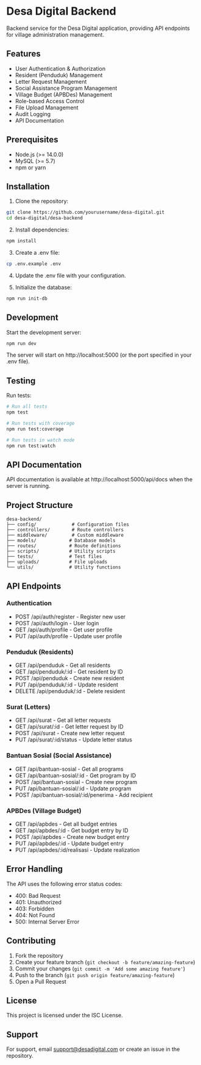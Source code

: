 # Desa Digital Backend

Backend service for the Desa Digital application, providing API endpoints for village administration management.

## Features

- User Authentication & Authorization
- Resident (Penduduk) Management
- Letter Request Management
- Social Assistance Program Management
- Village Budget (APBDes) Management
- Role-based Access Control
- File Upload Management
- Audit Logging
- API Documentation

## Prerequisites

- Node.js (>= 14.0.0)
- MySQL (>= 5.7)
- npm or yarn

## Installation

1. Clone the repository:
```bash
git clone https://github.com/yourusername/desa-digital.git
cd desa-digital/desa-backend
```

2. Install dependencies:
```bash
npm install
```

3. Create a .env file:
```bash
cp .env.example .env
```

4. Update the .env file with your configuration.

5. Initialize the database:
```bash
npm run init-db
```

## Development

Start the development server:
```bash
npm run dev
```

The server will start on http://localhost:5000 (or the port specified in your .env file).

## Testing

Run tests:
```bash
# Run all tests
npm test

# Run tests with coverage
npm run test:coverage

# Run tests in watch mode
npm run test:watch
```

## API Documentation

API documentation is available at http://localhost:5000/api/docs when the server is running.

## Project Structure

```
desa-backend/
├── config/             # Configuration files
├── controllers/        # Route controllers
├── middleware/         # Custom middleware
├── models/            # Database models
├── routes/            # Route definitions
├── scripts/           # Utility scripts
├── tests/             # Test files
├── uploads/           # File uploads
└── utils/             # Utility functions
```

## API Endpoints

### Authentication
- POST /api/auth/register - Register new user
- POST /api/auth/login - User login
- GET /api/auth/profile - Get user profile
- PUT /api/auth/profile - Update user profile

### Penduduk (Residents)
- GET /api/penduduk - Get all residents
- GET /api/penduduk/:id - Get resident by ID
- POST /api/penduduk - Create new resident
- PUT /api/penduduk/:id - Update resident
- DELETE /api/penduduk/:id - Delete resident

### Surat (Letters)
- GET /api/surat - Get all letter requests
- GET /api/surat/:id - Get letter request by ID
- POST /api/surat - Create new letter request
- PUT /api/surat/:id/status - Update letter status

### Bantuan Sosial (Social Assistance)
- GET /api/bantuan-sosial - Get all programs
- GET /api/bantuan-sosial/:id - Get program by ID
- POST /api/bantuan-sosial - Create new program
- PUT /api/bantuan-sosial/:id - Update program
- POST /api/bantuan-sosial/:id/penerima - Add recipient

### APBDes (Village Budget)
- GET /api/apbdes - Get all budget entries
- GET /api/apbdes/:id - Get budget entry by ID
- POST /api/apbdes - Create new budget entry
- PUT /api/apbdes/:id - Update budget entry
- PUT /api/apbdes/:id/realisasi - Update realization

## Error Handling

The API uses the following error status codes:

- 400: Bad Request
- 401: Unauthorized
- 403: Forbidden
- 404: Not Found
- 500: Internal Server Error

## Contributing

1. Fork the repository
2. Create your feature branch (`git checkout -b feature/amazing-feature`)
3. Commit your changes (`git commit -m 'Add some amazing feature'`)
4. Push to the branch (`git push origin feature/amazing-feature`)
5. Open a Pull Request

## License

This project is licensed under the ISC License.

## Support

For support, email support@desadigital.com or create an issue in the repository.
